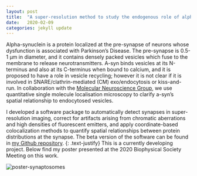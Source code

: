 ```yaml
---
layout: post
title:  "A super-resolution method to study the endogenous role of alpha-synuclein in synaptosomes"
date:   2020-02-09
categories: jekyll update
---
```


Alpha-synuclein is a protein localized at the pre-synapse of neurons whose dysfunction is associated with Parkinson’s Disease. The pre-synapse is 0.5-1 μm in diameter, and it contains densely packed vesicles which fuse to the membrane to release neurotransmitters. A-syn binds vesicles at its N-terminus and also at its C-terminus when bound to calcium, and it is proposed to have a role in vesicle recycling; however it is not clear if it is involved in SNARE/clathrin-mediated (CM) exo/endocytosis or kiss-and-run. In collaboration with the [Molecular Neuroscience Group](https://www.ceb-mng.org/), we use quantitative single molecule localisation microscopy to clarify a-syn’s spatial relationship to endocytosed vesicles.

I developed a software package to automatically detect synapses in super-resolution imaging, correct for artifacts arising from chromatic aberrations and high densities of fluorescent emitters, and apply coordinate-based colocalization methods to quantify spatial relationships between protein distributions at the synapse. The beta version of the software can be found in [my Github repository](https://github.com/pedropabloVR/Synaptosome-Analysis).
{: .text-justify}
This is a currently developing project. Below find my poster presented at the 2020 Biophysical Society Meeting on this work.

![poster-synaptosomes]({{site.baseurl}}/files/poster20200219updateIM.png)
